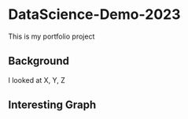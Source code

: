 # DataScience-Demo-2023
This is my portfolio project

## Background
I looked at X, Y, Z

## Interesting Graph
